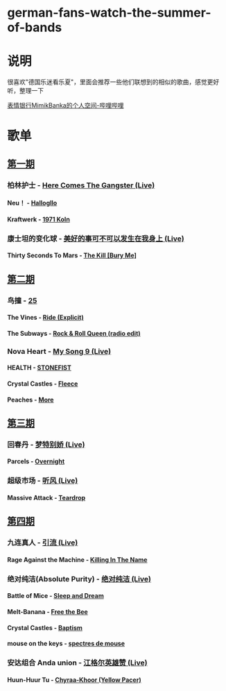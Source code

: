 # german-fans-watch-the-summer-of-bands

# 说明
很喜欢"德国乐迷看乐夏"，里面会推荐一些他们联想到的相似的歌曲，感觉更好听，整理一下

[表情银行MimikBanka的个人空间-哔哩哔哩](https://b23.tv/1NqFbiM)

# 歌单
## [第一期](https://b23.tv/0C1e51B)
### 柏林护士 - [Here Comes The Gangster (Live)](http://music.163.com/song/2071926348?userid=69151403)
#### Neu！ - [Hallogllo](http://music.163.com/song/17534642?userid=69151403)
#### Kraftwerk - [1971 Koln](https://youtu.be/jzJ1IaEhuOo?si=VhS77gls-jBZOA8K)
### 康士坦的变化球 - [美好的事可不可以发生在我身上 (Live)](http://music.163.com/song/2071928229?userid=69151403)
#### Thirty Seconds To Mars - [The Kill [Bury Me]](http://music.163.com/song/22435862?userid=69151403)
## [第二期](https://b23.tv/QhSCmNC) 
### 鸟撞 - [25](http://music.163.com/song/2072595502?userid=69151403)
#### The Vines - [Ride (Explicit)](http://music.163.com/song/22592788?userid=69151403)
#### The Subways - [Rock & Roll Queen (radio edit)](http://music.163.com/song/413834283?userid=69151403)
### Nova Heart - [My Song 9 (Live)](http://music.163.com/song/2074676516?userid=69151403)
#### HEALTH - [STONEFIST](http://music.163.com/song/33781925?userid=69151403)
#### Crystal Castles - [Fleece](http://music.163.com/song/426027450?userid=69151403)
#### Peaches - [More](http://music.163.com/song/18206526?userid=69151403)
## [第三期](https://b23.tv/zFt4cxn) 
### 回春丹 - [梦特别娇 (Live)](http://music.163.com/song/2074367145?userid=69151403)
#### Parcels - [Overnight](http://music.163.com/song/485612743?userid=69151403)
### 超级市场 - [听风 (Live)](http://music.163.com/song/2074367227?userid=69151403)
#### Massive Attack - [Teardrop](http://music.163.com/song/22575474?userid=69151403)
## [第四期](https://b23.tv/clLyaiX)  
### 九连真人 - [引流 (Live)](http://music.163.com/song/2074369080?userid=69151403)
#### Rage Against the Machine - [Killing In The Name](http://music.163.com/song/18831018?userid=69151403)
### 绝对纯洁(Absolute Purity) - [绝对纯洁 (Live)](http://music.163.com/song/2074367300?userid=69151403)
#### Battle of Mice - [Sleep and Dream](http://music.163.com/song/16828263?userid=69151403)
#### Melt-Banana - [Free the Bee](http://music.163.com/song/1875136015?userid=69151403)
#### Crystal Castles - [Baptism](http://music.163.com/song/17159436?userid=69151403)
#### mouse on the keys - [spectres de mouse](http://music.163.com/song/22670800?userid=69151403)
### 安达组合 Anda union - [江格尔英雄赞 (Live)](http://music.163.com/song/2074367338?userid=69151403)
#### Huun-Huur Tu - [Chyraa-Khoor (Yellow Pacer)](http://music.163.com/song/1294068086?userid=69151403)

